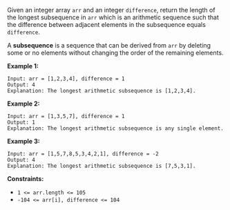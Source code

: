 Given an integer array `arr` and an integer `difference`, return the length of
the longest subsequence in `arr` which is an arithmetic sequence such that the
difference between adjacent elements in the subsequence equals `difference`.

A **subsequence** is a sequence that can be derived from `arr` by deleting
some or no elements without changing the order of the remaining elements.



**Example 1:**

    
    
    Input: arr = [1,2,3,4], difference = 1
    Output: 4
    Explanation: The longest arithmetic subsequence is [1,2,3,4].

**Example 2:**

    
    
    Input: arr = [1,3,5,7], difference = 1
    Output: 1
    Explanation: The longest arithmetic subsequence is any single element.
    

**Example 3:**

    
    
    Input: arr = [1,5,7,8,5,3,4,2,1], difference = -2
    Output: 4
    Explanation: The longest arithmetic subsequence is [7,5,3,1].
    



**Constraints:**

  * `1 <= arr.length <= 105`
  * `-104 <= arr[i], difference <= 104`

